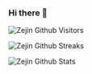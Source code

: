 ### Hi there 👋

<!--
**heineiuo/heineiuo** is a ✨ _special_ ✨ repository because its `README.md` (this file) appears on your GitHub profile.

Here are some ideas to get you started:

- 🔭 I’m currently working on ...
- 🌱 I’m currently learning ...
- 👯 I’m looking to collaborate on ...
- 🤔 I’m looking for help with ...
- 💬 Ask me about ...
- 📫 How to reach me: ...
- 😄 Pronouns: ...
- ⚡ Fun fact: ...
-->



![Zejin Github Visitors](https://badges.pufler.dev/visits/heineiuo/heineiuo?style=for-the-badge)


![Zejin Github Streaks](https://github-readme-streak-stats.herokuapp.com/?user=heineiuo)

![Zejin Github Stats](https://github-readme-stats.vercel.app/api?username=heineiuo&show_icons=true&count_private=true&include_all_commits=true)



